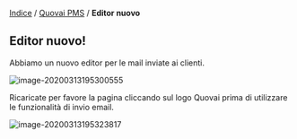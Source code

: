  [Indice](index.html) / [Quovai PMS](quovai-pms-it.md) / **Editor nuovo**

## Editor nuovo!

Abbiamo un nuovo editor per le mail inviate ai clienti.

![image-20200313195300555](C:\Users\annem\AppData\Roaming\Typora\typora-user-images\image-20200313195300555.png)

Ricaricate per favore la pagina cliccando sul logo Quovai prima di utilizzare le funzionalità di invio email.

![image-20200313195323817](C:\Users\annem\AppData\Roaming\Typora\typora-user-images\image-20200313195323817.png)